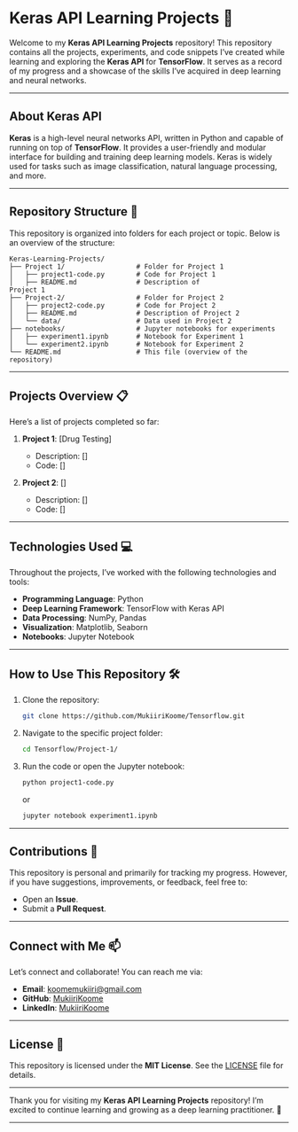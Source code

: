 # **Keras API Learning Projects** 🚀

Welcome to my **Keras API Learning Projects** repository! This repository contains all the projects, experiments, and code snippets I’ve created while learning and exploring the **Keras API** for **TensorFlow**. It serves as a record of my progress and a showcase of the skills I’ve acquired in deep learning and neural networks.

---

## **About Keras API**

**Keras** is a high-level neural networks API, written in Python and capable of running on top of **TensorFlow**. It provides a user-friendly and modular interface for building and training deep learning models. Keras is widely used for tasks such as image classification, natural language processing, and more.

---

## **Repository Structure** 📂

This repository is organized into folders for each project or topic. Below is an overview of the structure:

```
Keras-Learning-Projects/
├── Project 1/                  # Folder for Project 1
│   ├── project1-code.py        # Code for Project 1
│   ├── README.md               # Description of        
Project 1
├── Project-2/                  # Folder for Project 2
│   ├── project2-code.py        # Code for Project 2
│   ├── README.md               # Description of Project 2
│   └── data/                   # Data used in Project 2
├── notebooks/                  # Jupyter notebooks for experiments
│   ├── experiment1.ipynb       # Notebook for Experiment 1
│   └── experiment2.ipynb       # Notebook for Experiment 2
└── README.md                   # This file (overview of the repository)
```

---

## **Projects Overview** 📋

Here’s a list of projects completed so far:

1. **Project 1**: [Drug Testing]  
   - Description: []  
   - Code: []  

2. **Project 2**: []  
   - Description: []  
   - Code: []  



---

## **Technologies Used** 💻

Throughout the projects, I’ve worked with the following technologies and tools:

- **Programming Language**: Python
- **Deep Learning Framework**: TensorFlow with Keras API
- **Data Processing**: NumPy, Pandas
- **Visualization**: Matplotlib, Seaborn
- **Notebooks**: Jupyter Notebook

---

## **How to Use This Repository** 🛠️

1. Clone the repository:
   ```bash
   git clone https://github.com/MukiiriKoome/Tensorflow.git
   ```
2. Navigate to the specific project folder:
   ```bash
   cd Tensorflow/Project-1/
   ```
3. Run the code or open the Jupyter notebook:
   ```bash
   python project1-code.py
   ```
   or
   ```bash
   jupyter notebook experiment1.ipynb
   ```

---

## **Contributions** 🤝

This repository is personal and primarily for tracking my progress. However, if you have suggestions, improvements, or feedback, feel free to:

- Open an **Issue**.
- Submit a **Pull Request**.

---

## **Connect with Me** 📫

Let’s connect and collaborate! You can reach me via:

- **Email**: [koomemukiiri@gmail.com](koomemukiiri@gmail.com)
- **GitHub**: [MukiiriKoome](https://github.com/MukiiriKoome)
- **LinkedIn**: [MukiiriKoome](https://www.linkedin.com/in/mukiiri-koome-625b4327b/)

---

## **License** 📜

This repository is licensed under the **MIT License**. See the [LICENSE](LICENSE) file for details.

---

Thank you for visiting my **Keras API Learning Projects** repository! I’m excited to continue learning and growing as a deep learning practitioner. 🚀

---
